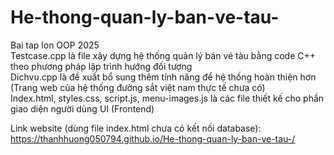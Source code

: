 # He-thong-quan-ly-ban-ve-tau-
Bai tap lon OOP 2025 <br>
Testcase.cpp là file xây dựng hệ thống quản lý bán vé tàu bằng code C++ theo phương pháp lập trình hướng đối tượng <br>
Dichvu.cpp là đề xuất bổ sung thêm tính năng để hệ thống hoàn thiện hơn (Trang web của hệ thống đường sắt việt nam thực tế chưa có) <br>
Index.html, styles.css, script.js, menu-images.js là các file thiết kế cho phần giao diện người dùng UI (Frontend) <br>

Link website (dùng file index.html chưa có kết nối database): https://thanhhuong050794.github.io/He-thong-quan-ly-ban-ve-tau-/

